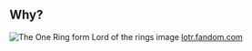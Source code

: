 ## Why?
![The One Ring form Lord of the rings](/nocode-slides/images/precious.jpg)
image [lotr.fandom.com](https://lotr.fandom.com/wiki/One_Ring)
